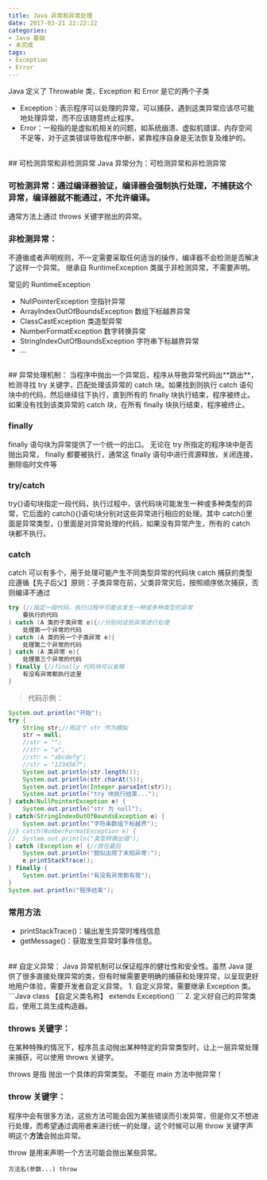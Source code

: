 ```yaml
---
title: Java 异常和异常处理
date: 2017-03-21 22:22:22
categories:
- Java 基础
- 未完成
tags: 
- Exception
- Error
---
```


Java 定义了 Throwable 类，Exception 和 Error 是它的两个子类
- Exception：表示程序可以处理的异常，可以捕获，遇到这类异常应该尽可能地处理异常，而不应该随意终止程序。
- Error：一般指的是虚拟机相关的问题，如系统崩溃、虚拟机错误、内存空间不足等，对于这类错误导致程序中断，紧靠程序自身是无法恢复及维护的。

<!--more-->

<br/>
## 可检测异常和非检测异常
Java 异常分为：可检测异常和非检测异常

### 可检测异常：通过编译器验证，编译器会强制执行处理，不捕获这个异常，编译器就不能通过，不允许编译。
通常方法上通过 throws 关键字抛出的异常。

### 非检测异常：
不遵循或者声明规则，不一定需要采取任何适当的操作，编译器不会检测是否解决了这样一个异常。
继承自 RuntimeException 类属于非检测异常，不需要声明。

常见的 RuntimeException
- NullPointerException 空指针异常
- ArrayIndexOutOfBoundsException 数组下标越界异常
- ClassCastException 类造型异常
- NumberFormatException 数字转换异常
- StringIndexOutOfBoundsException 字符串下标越界异常
- ...


<br/>
## 异常处理机制：
当程序中抛出一个异常后，程序从导致异常代码出**跳出**，检测寻找 try 关键字，匹配处理该异常的 catch 块。如果找到则执行 catch 语句块中的代码，然后继续往下执行，直到所有的 finally 块执行结束，程序被终止。
如果没有找到该类异常的 catch 块，在所有 finally 块执行结束，程序被终止。

### finally
finally 语句块为异常提供了一个统一的出口。
无论在 try 所指定的程序块中是否抛出异常， finally 都要被执行，通常这 finally 语句中进行资源释放，关闭连接，删除临时文件等


### try/catch
try{}语句块指定一段代码，执行过程中，该代码块可能发生一种或多种类型的异常，它后面的 catch(){}语句块分别对这些异常进行相应的处理。其中 catch()里面是异常类型，{}里面是对异常处理的代码，如果没有异常产生，所有的 catch 块都不执行。

### catch
catch 可以有多个，用于处理可能产生不同类型异常的代码块
catch 捕获的类型应遵循【先子后父】原则：子类异常在前，父类异常灾后，按照顺序依次捕获，否则编译不通过
```Java
try (//指定一段代码，执行过程中可能会发生一种或多种类型的异常
	要执行的代码
) catch (A 类的子类异常 e){//分别对这些异常进行处理
	处理第一个异常的代码
} catch (A 类的另一个子类异常 e){
	处理第二个异常的代码
} catch (A 类异常 e){
	处理第三个异常的代码
} finally {//finally 代码块可以省略
	有没有异常都执行这里
}
```

>代码示例：
```Java
System.out.println("开始");
try {
	String str;//用这个 str 作为模拟
	str = null;
	//str = "";
	//str = "a";
	//str = "abcdefg";
	//str = "1234567";
	System.out.println(str.length());
	System.out.println(str.charAt(5));
	System.out.println(Integer.parseInt(str));
	System.out.println("try 块执行结束...");
} catch(NullPointerException e) {
	System.out.println("str 为 null");
} catch(StringIndexOutOfBoundsException e) {
	System.out.println("字符串数组下标越界");
//} catch(NumberFormatException e) {
//	System.out.println("类型转换出错");
} catch (Exception e) {//放在最后
	System.out.println("貌似出现了未知异常:");
	e.printStackTrace();
} finally {
	System.out.println("有没有异常都有我");
}
System.out.println("程序结束");
```


### 常用方法
- printStackTrace()：输出发生异常时堆栈信息
- getMessage()：获取发生异常时事件信息。

<br/>
## 自定义异常：
Java 异常机制可以保证程序的健壮性和安全性。虽然 Java 提供了很多直接处理异常的类，但有时候需要更明确的捕获和处理异常，以呈现更好地用户体验，需要开发者自定义异常。
1. 自定义异常，需要继承 Exception 类。
```Java
class 【自定义类名称】 extends Exception()
```
2. 定义好自己的异常类后，使用工具生成构造器。

### throw**s** 关键字：
在某种特殊的情况下，程序员主动抛出某种特定的异常类型时，让上一层异常处理来捕获，可以使用 throws 关键字。

throws 是指 抛出一个具体的异常类型。
不能在 main 方法中抛异常！


### throw 关键字：
程序中会有很多方法，这些方法可能会因为某些错误而引发异常，但是你又不想进行处理，而希望通过调用者来进行统一的处理，这个时候可以用 throw 关键字声明这个**方法**会抛出异常。

throw 是用来声明一个方法可能会抛出某些异常。

```Jaava
方法名(参数...) throw
```